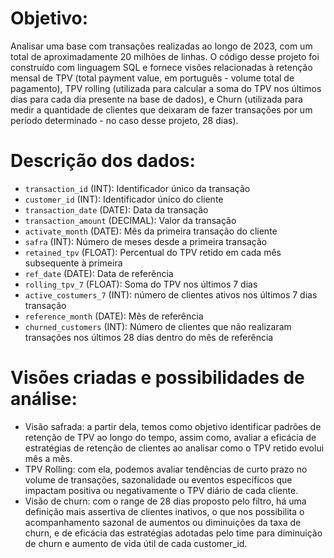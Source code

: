 # Objetivo:

Analisar uma base com transações realizadas ao longo de 2023, com um total de aproximadamente 20 milhões de linhas. O código desse projeto foi construído com linguagem SQL e fornece visões relacionadas à retenção mensal de TPV (total payment value, em português - volume total de pagamento), TPV rolling (utilizada para calcular a soma do TPV nos últimos dias para cada dia presente na base de dados), e Churn (utilizada para medir a quantidade de clientes que deixaram de fazer transações por um período determinado - no caso desse projeto, 28 dias).

# Descrição dos dados:

- `transaction_id` (INT): Identificador único da transação
- `customer_id` (INT): Identificador único do cliente
- `transaction_date` (DATE): Data da transação
- `transaction_amount` (DECIMAL): Valor da transação
- `activate_month` (DATE): Mês da primeira transação do cliente
- `safra` (INT): Número de meses desde a primeira transação
- `retained_tpv` (FLOAT): Percentual do TPV retido em cada mês subsequente à primeira
- `ref_date` (DATE): Data de referência
- `rolling_tpv_7` (FLOAT): Soma do TPV nos últimos 7 dias
- `active_costumers_7` (INT): número de clientes ativos nos últimos 7 dias transação
- `reference_month` (DATE): Mês de referência
- `churned_customers` (INT): Número de clientes que não realizaram transações nos
últimos 28 dias dentro do mês de referência

# Visões criadas e possibilidades de análise:

- Visão safrada: a partir dela, temos como objetivo identificar padrões de retenção de TPV ao longo do tempo, assim como, avaliar a eficácia de estratégias de retenção de clientes ao analisar como o TPV retido evolui mês a mês.
- TPV Rolling: com ela, podemos avaliar tendências de curto prazo no volume de transações, sazonalidade ou eventos específicos que impactam positiva ou negativamente o TPV diário de cada cliente.
- Visão de churn: com o range de 28 dias proposto pelo filtro, há uma definição mais assertiva de clientes inativos, o que nos possibilita o acompanhamento sazonal de aumentos ou diminuições da taxa de churn, e de eficácia das estratégias adotadas pelo time para diminuição de churn e aumento de vida útil de cada customer_id.
